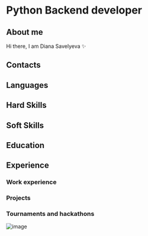 # Python Backend developer

## About me
Hi there, I am Diana Savelyeva ✨


## Contacts


## Languages

## Hard Skills



## Soft Skills

## Education


## Experience

### Work experience

### Projects

### Tournaments and hackathons


![image](https://img.shields.io/badge/Python-FFD43B?style=for-the-badge&logo=python&logoColor=blue)
